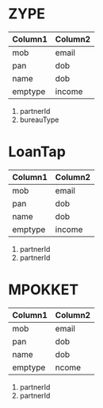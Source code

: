 # ZYPE

| Column1 | Column2 |
| ------- | ------- |
| mob     | email   |
| pan     | dob     |
| name    | dob     |
| emptype | income  |

1. partnerId
2. bureauType

# LoanTap

| Column1 | Column2 |
| ------- | ------- |
| mob     | email   |
| pan     | dob     |
| name    | dob     |
| emptype | income  |

1. partnerId
2. partnerId

# MPOKKET

| Column1 | Column2 |
| ------- | ------- |
| mob     | email   |
| pan     | dob     |
| name    | dob     |
| emptype | ncome   |

1. partnerId
2. partnerId
